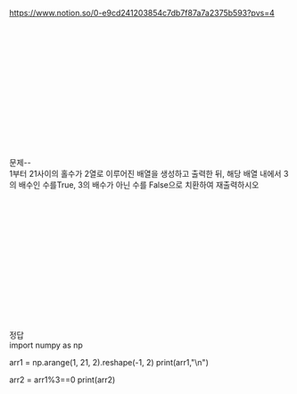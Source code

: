 https://www.notion.so/0-e9cd241203854c7db7f87a7a2375b593?pvs=4




<br><br><br><br><br><br><br><br><br><br><br><br><br>




문제--<br>
1부터 21사이의 홀수가 2열로 이루어진 배열을 생성하고 출력한 뒤, 
해당 배열 내에서 3의 배수인 수를True, 3의 배수가 아닌 수를 False으로 치환하여 재출력하시오




<br><br><br><br><br><br><br><br><br><br><br><br><br>



정답<br>
import numpy as np

arr1 = np.arange(1, 21, 2).reshape(-1, 2)
print(arr1,"\n")

arr2 = arr1%3==0
print(arr2)
